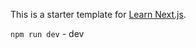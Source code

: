 This is a starter template for [Learn Next.js](https://nextjs.org/learn).

<code>npm run dev</code> - dev
